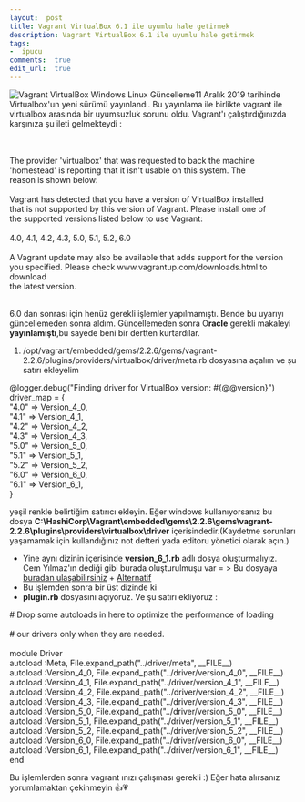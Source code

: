 ```yaml
---
layout:  post
title: Vagrant VirtualBox 6.1 ile uyumlu hale getirmek
description: Vagrant VirtualBox 6.1 ile uyumlu hale getirmek
tags:
-  ipucu
comments:  true
edit_url:  true
---
```

![Vagrant VirtualBox Windows Linux Güncelleme](https://raw.githubusercontent.com/yuceltoluyag/yuceltoluyag.github.io/master/uploads/ol_vbox_vagrant-min.png)11 Aralık 2019 tarihinde Virtualbox'un yeni sürümü yayınlandı. Bu yayınlama ile birlikte vagrant ile virtualbox arasında bir uyumsuzluk sorunu oldu. Vagrant'ı çalıştırdığınızda karşınıza şu ileti gelmekteydi :

<div  class="showyourterms"><br /><div  class="type"  data-action="command"  data-delay="400"><br />The provider 'virtualbox' that was requested to back the machine<br />'homestead' is reporting that it isn't usable on this system. The<br />reason is shown below:<br /><br />Vagrant has detected that you have a version of VirtualBox installed<br />that is not supported by this version of Vagrant. Please install one of<br />the supported versions listed below to use Vagrant:<br /><br />4.0, 4.1, 4.2, 4.3, 5.0, 5.1, 5.2, 6.0<br /><br />A Vagrant update may also be available that adds support for the version<br />you specified. Please check www.vagrantup.com/downloads.html to download<br />the latest version.</div><br /></div>

6.0 dan sonrası için henüz gerekli işlemler yapılmamıştı. Bende bu uyarıyı güncellemeden sonra aldım. Güncellemeden sonra O**racle** gerekli makaleyi **yayınlamıştı**,bu sayede beni bir dertten kurtardılar.

1.  /opt/vagrant/embedded/gems/2.2.6/gems/vagrant-2.2.6/plugins/providers/virtualbox/driver/meta.rb dosyasına açalım ve şu satırı ekleyelim

<div  class="showyourterms"><div  class="type"  data-action="command"  data-delay="400">@logger.debug("Finding driver for VirtualBox version: #{@@version}")<br />driver_map = {<br />"4.0" =&gt; Version_4_0,<br />"4.1" =&gt; Version_4_1,<br />"4.2" =&gt; Version_4_2,<br />"4.3" =&gt; Version_4_3,<br />"5.0" =&gt; Version_5_0,<br />"5.1" =&gt; Version_5_1,<br />"5.2" =&gt; Version_5_2,<br />"6.0" =&gt; Version_6_0,<br /><div  class="green">"6.1" =&gt; Version_6_1,</div>}</div></div>

yeşil renkle belirtiğim satırıcı ekleyin. Eğer windows kullanıyorsanız bu dosya **C:\HashiCorp\Vagrant\embedded\gems\2.2.6\gems\vagrant-2.2.6\plugins\providers\virtualbox\driver** içerisindedir.(Kaydetme sorunları yaşamamak için kullandığınız not defteri yada editoru yönetici olarak açın.)
-   Yine aynı dizinin içerisinde **version_6_1.rb** adlı dosya oluşturmalıyız. Cem Yılmaz'ın dediği gibi burada oluşturulmuşu var = > Bu dosyaya  [buradan ulaşabilirsiniz](http://www.coter.net/upload/version_6_1.rb) +  [Alternatif](http://www.mediafire.com/file/wzq4l2xe6ul2dnw/version_6_1.rb/file)
-   Bu işlemden sonra bir üst dizinde ki
- **plugin.rb** dosyasını açıyoruz. Ve şu satırı ekliyoruz :
<div  class="showyourterms"><div  class="type"  data-action="command"  data-delay="400"># Drop some autoloads in here to optimize the performance of loading<br /><br /># our drivers only when they are needed.<br /><br />module Driver<br />autoload :Meta, File.expand_path("../driver/meta", __FILE__)<br />autoload :Version_4_0, File.expand_path("../driver/version_4_0", __FILE__)<br />autoload :Version_4_1, File.expand_path("../driver/version_4_1", __FILE__)<br />autoload :Version_4_2, File.expand_path("../driver/version_4_2", __FILE__)<br />autoload :Version_4_3, File.expand_path("../driver/version_4_3", __FILE__)<br />autoload :Version_5_0, File.expand_path("../driver/version_5_0", __FILE__)<br />autoload :Version_5_1, File.expand_path("../driver/version_5_1", __FILE__)<br />autoload :Version_5_2, File.expand_path("../driver/version_5_2", __FILE__)<br />autoload :Version_6_0, File.expand_path("../driver/version_6_0", __FILE__)<br /><div  class="green">autoload :Version_6_1, File.expand_path("../driver/version_6_1", __FILE__)</div>end</div></div>

Bu işlemlerden sonra vagrant ınızı çalışması gerekli :) Eğer hata alırsanız yorumlamaktan çekinmeyin 👍💗

